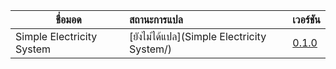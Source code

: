 &nbsp;ชื่อมอด                            | สถานะการแปล                                                 | เวอร์ชัน  
--------------------------------- | :------------------------------------------------------------- | :-------------------------------------------------------------
 Simple Electricity System | [ยังไม่ได้แปล](Simple Electricity System/) | [0.1.0](https://www.nexusmods.com/stardewvalley/mods/10199?tab=description)
